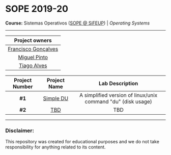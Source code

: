 # SOPE 2019-20

**Course:** Sistemas Operativos ([SOPE @ SiFEUP](https://sigarra.up.pt/feup/pt/ucurr_geral.ficha_uc_view?pv_ocorrencia_id=436440)) | _Operating Systems_

---

|      Project owners    |
| :-------------------:  |
| [Francisco Gonçalves](https://github.com/kiko-g)|
| [Miguel Pinto](https://github.com/MiguelDelPinto)| 
| [Tiago Alves](https://github.com/tiago-falves)| 

|  Project Number | Project Name | Lab Description |
| :-------------: | :---------: | :-------------: |
|      **#1**     |[Simple DU](https://github.com/kiko-g/feup-sope/projects/disk-space)|A simplified version of linux/unix command "du" (disk usage)|
|      **#2**     |[TBD](https://github.com/kiko-g/feup-sope/projects/disk-space)    |      TBD              |


---

### **Disclaimer**:
This repository was created for educational purposes and we do not take responsibility for anything related to its content.
